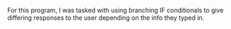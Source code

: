 For this program, I was tasked with using branching IF conditionals to give differing responses to the user depending on the info they typed in. 
